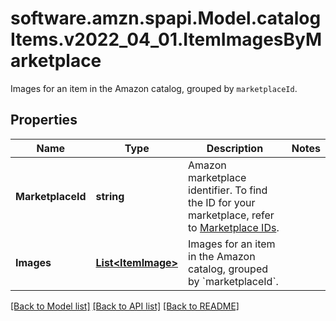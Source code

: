 # software.amzn.spapi.Model.catalogItems.v2022_04_01.ItemImagesByMarketplace
Images for an item in the Amazon catalog, grouped by `marketplaceId`.

## Properties

Name | Type | Description | Notes
------------ | ------------- | ------------- | -------------
**MarketplaceId** | **string** | Amazon marketplace identifier. To find the ID for your marketplace, refer to [Marketplace IDs](https://developer-docs.amazon.com/sp-api/docs/marketplace-ids). | 
**Images** | [**List&lt;ItemImage&gt;**](ItemImage.md) | Images for an item in the Amazon catalog, grouped by &#x60;marketplaceId&#x60;. | 

[[Back to Model list]](../README.md#documentation-for-models) [[Back to API list]](../README.md#documentation-for-api-endpoints) [[Back to README]](../README.md)


